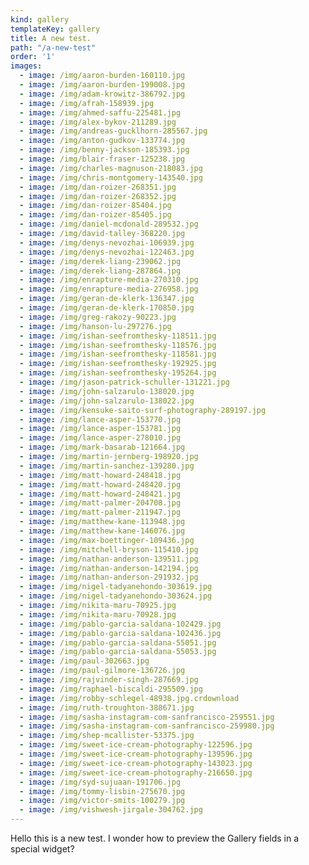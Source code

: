```yaml
---
kind: gallery
templateKey: gallery
title: A new test.
path: "/a-new-test"
order: '1'
images:
  - image: /img/aaron-burden-160110.jpg
  - image: /img/aaron-burden-199008.jpg
  - image: /img/adam-krowitz-386792.jpg
  - image: /img/afrah-158939.jpg
  - image: /img/ahmed-saffu-225481.jpg
  - image: /img/alex-bykov-211289.jpg
  - image: /img/andreas-gucklhorn-285567.jpg
  - image: /img/anton-gudkov-133774.jpg
  - image: /img/benny-jackson-185393.jpg
  - image: /img/blair-fraser-125238.jpg
  - image: /img/charles-magnuson-218083.jpg
  - image: /img/chris-montgomery-143540.jpg
  - image: /img/dan-roizer-268351.jpg
  - image: /img/dan-roizer-268352.jpg
  - image: /img/dan-roizer-85404.jpg
  - image: /img/dan-roizer-85405.jpg
  - image: /img/daniel-mcdonald-289532.jpg
  - image: /img/david-talley-368220.jpg
  - image: /img/denys-nevozhai-106939.jpg
  - image: /img/denys-nevozhai-122463.jpg
  - image: /img/derek-liang-239062.jpg
  - image: /img/derek-liang-287864.jpg
  - image: /img/enrapture-media-270310.jpg
  - image: /img/enrapture-media-276958.jpg
  - image: /img/geran-de-klerk-136347.jpg
  - image: /img/geran-de-klerk-170850.jpg
  - image: /img/greg-rakozy-90223.jpg
  - image: /img/hanson-lu-297276.jpg
  - image: /img/ishan-seefromthesky-118511.jpg
  - image: /img/ishan-seefromthesky-118576.jpg
  - image: /img/ishan-seefromthesky-118581.jpg
  - image: /img/ishan-seefromthesky-192925.jpg
  - image: /img/ishan-seefromthesky-195264.jpg
  - image: /img/jason-patrick-schuller-131221.jpg
  - image: /img/john-salzarulo-138020.jpg
  - image: /img/john-salzarulo-138022.jpg
  - image: /img/kensuke-saito-surf-photography-289197.jpg
  - image: /img/lance-asper-153770.jpg
  - image: /img/lance-asper-153781.jpg
  - image: /img/lance-asper-278010.jpg
  - image: /img/mark-basarab-121664.jpg
  - image: /img/martin-jernberg-198920.jpg
  - image: /img/martin-sanchez-139280.jpg
  - image: /img/matt-howard-248418.jpg
  - image: /img/matt-howard-248420.jpg
  - image: /img/matt-howard-248421.jpg
  - image: /img/matt-palmer-204708.jpg
  - image: /img/matt-palmer-211947.jpg
  - image: /img/matthew-kane-113948.jpg
  - image: /img/matthew-kane-146076.jpg
  - image: /img/max-boettinger-109436.jpg
  - image: /img/mitchell-bryson-115410.jpg
  - image: /img/nathan-anderson-139511.jpg
  - image: /img/nathan-anderson-142194.jpg
  - image: /img/nathan-anderson-291932.jpg
  - image: /img/nigel-tadyanehondo-303619.jpg
  - image: /img/nigel-tadyanehondo-303624.jpg
  - image: /img/nikita-maru-70925.jpg
  - image: /img/nikita-maru-70928.jpg
  - image: /img/pablo-garcia-saldana-102429.jpg
  - image: /img/pablo-garcia-saldana-102436.jpg
  - image: /img/pablo-garcia-saldana-55051.jpg
  - image: /img/pablo-garcia-saldana-55053.jpg
  - image: /img/paul-302663.jpg
  - image: /img/paul-gilmore-136726.jpg
  - image: /img/rajvinder-singh-287669.jpg
  - image: /img/raphael-biscaldi-295509.jpg
  - image: /img/robby-schlegel-48938.jpg.crdownload
  - image: /img/ruth-troughton-388671.jpg
  - image: /img/sasha-instagram-com-sanfrancisco-259551.jpg
  - image: /img/sasha-instagram-com-sanfrancisco-259980.jpg
  - image: /img/shep-mcallister-53375.jpg
  - image: /img/sweet-ice-cream-photography-122596.jpg
  - image: /img/sweet-ice-cream-photography-139596.jpg
  - image: /img/sweet-ice-cream-photography-143023.jpg
  - image: /img/sweet-ice-cream-photography-216650.jpg
  - image: /img/syd-sujuaan-191706.jpg
  - image: /img/tommy-lisbin-275670.jpg
  - image: /img/victor-smits-100279.jpg
  - image: /img/vishwesh-jirgale-304762.jpg
---
```

Hello this is a new test. I wonder how to preview the Gallery fields in a special widget?
